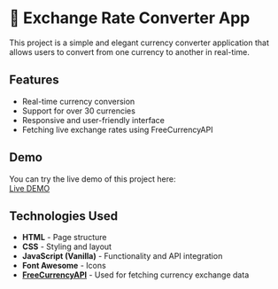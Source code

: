 # 💱 Exchange Rate Converter App

This project is a simple and elegant currency converter application that allows users to convert from one currency to another in real-time.

##  Features

- Real-time currency conversion
- Support for over 30 currencies
- Responsive and user-friendly interface
- Fetching live exchange rates using FreeCurrencyAPI



##  Demo

You can try the live demo of this project here:  
[Live DEMO](https://nursaadet.github.io/currency-rates/)



##  Technologies Used

- **HTML** - Page structure
- **CSS** - Styling and layout
- **JavaScript (Vanilla)** - Functionality and API integration
- **Font Awesome** - Icons
- **[FreeCurrencyAPI](https://freecurrencyapi.com/)** - Used for fetching currency exchange data

